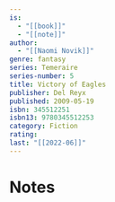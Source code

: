 ```yaml
---
is:
  - "[[book]]"
  - "[[note]]"
author:
  - "[[Naomi Novik]]"
genre: fantasy
series: Temeraire
series-number: 5
title: Victory of Eagles
publisher: Del Reyx
published: 2009-05-19
isbn: 345512251
isbn13: 9780345512253
category: Fiction
rating: 
last: "[[2022-06]]"
---
```

# Notes
